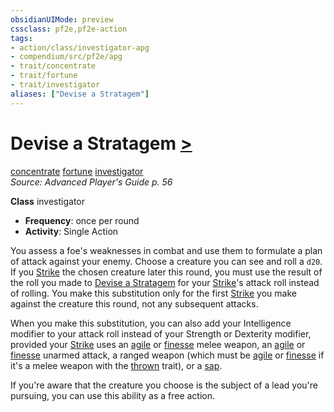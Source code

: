 ```yaml
---
obsidianUIMode: preview
cssclass: pf2e,pf2e-action
tags:
- action/class/investigator-apg
- compendium/src/pf2e/apg
- trait/concentrate
- trait/fortune
- trait/investigator
aliases: ["Devise a Stratagem"]
---
```

# Devise a Stratagem [>](chapter-9-playing-the-game.md#Actions "Single Action")
[concentrate](concentrate.md "Concentrate Action & Ability Trait")  [fortune](fortune.md "Fortune Effect Trait")  [investigator](Reference/Rules/Traits/investigator-apg.md "Investigator Class Trait")  
*Source: Advanced Player's Guide p. 56*  

**Class** investigator
- **Frequency**: once per round
- **Activity**: Single Action

You assess a foe's weaknesses in combat and use them to formulate a plan of attack against your enemy. Choose a creature you can see and roll a `d20`. If you [Strike](strike.md) the chosen creature later this round, you must use the result of the roll you made to [Devise a Stratagem](devise-a-stratagem-apg.md) for your [Strike](strike.md)'s attack roll instead of rolling. You make this substitution only for the first [Strike](strike.md) you make against the creature this round, not any subsequent attacks.

When you make this substitution, you can also add your Intelligence modifier to your attack roll instead of your Strength or Dexterity modifier, provided your [Strike](strike.md) uses an [agile](agile.md "Agile Weapon Trait") or [finesse](finesse.md "Finesse Weapon Trait") melee weapon, an [agile](agile.md "Agile Weapon Trait") or [finesse](finesse.md "Finesse Weapon Trait") unarmed attack, a ranged weapon (which must be [agile](agile.md "Agile Weapon Trait") or [finesse](finesse.md "Finesse Weapon Trait") if it's a melee weapon with the [thrown](thrown.md "Thrown Weapon Trait") trait), or a [sap](sap.md).

If you're aware that the creature you choose is the subject of a lead you're pursuing, you can use this ability as a free action.